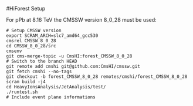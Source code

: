 #HiForest Setup

For pPb at 8.16 TeV the CMSSW version 8_0_28 must be used:

```
# Setup CMSSW version
export SCRAM_ARCH=slc7_amd64_gcc530
cmsrel CMSSW_8_0_28
cd CMSSW_8_0_28/src
cmsenv
git cms-merge-topic -u CmsHI:forest_CMSSW_8_0_28
# Switch to the branch HEAD
git remote add cmshi git@github.com:CmsHI/cmssw.git
git fetch cmshi --no-tags
git checkout -b forest_CMSSW_8_0_28 remotes/cmshi/forest_CMSSW_8_0_28
scram build -j4
cd HeavyIonsAnalysis/JetAnalysis/test/
./runtest.sh
# Include event plane informations

```

